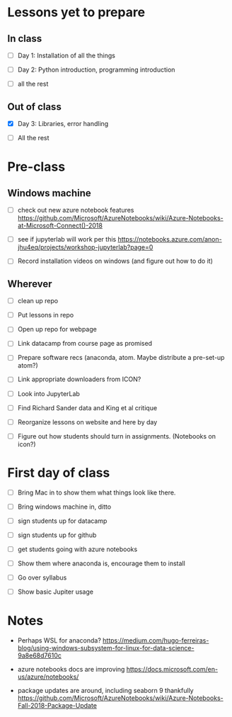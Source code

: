 # Lessons yet to prepare

## In class

- [ ] Day 1: Installation of all the things

- [ ] Day 2: Python introduction, programming introduction

- [ ] all the rest

## Out of class

- [X] Day 3: Libraries, error handling

- [ ] All the rest

# Pre-class

## Windows machine

- [ ] check out new azure notebook features https://github.com/Microsoft/AzureNotebooks/wiki/Azure-Notebooks-at-Microsoft-Connect()-2018

- [ ] see if jupyterlab will work per this https://notebooks.azure.com/anon-jhu4eq/projects/workshop-jupyterlab?page=0

- [ ] Record installation videos on windows (and figure out how to do it)


## Wherever

- [ ] clean up repo

- [ ] Put lessons in repo

- [ ] Open up repo for webpage

- [ ] Link datacamp from course page as promised

- [ ] Prepare software recs (anaconda, atom. Maybe distribute a pre-set-up atom?)

- [ ] Link appropriate downloaders from ICON?

- [ ] Look into JupyterLab

- [ ] Find Richard Sander data and King et al critique

- [ ] Reorganize lessons on website and here by day

- [ ] Figure out how students should turn in assignments. (Notebooks on icon?)

# First day of class

- [ ] Bring Mac in to show them what things look like there.  

- [ ] Bring windows machine in, ditto

- [ ] sign students up for datacamp 

- [ ] sign students up for github

- [ ] get students going with azure notebooks

- [ ] Show them where anaconda is, encourage them to install

- [ ] Go over syllabus

- [ ] Show basic Jupiter usage

# Notes

- Perhaps WSL for anaconda?  https://medium.com/hugo-ferreiras-blog/using-windows-subsystem-for-linux-for-data-science-9a8e68d7610c 

- azure notebooks docs are improving https://docs.microsoft.com/en-us/azure/notebooks/ 

- package updates are around, including seaborn 9 thankfully https://github.com/Microsoft/AzureNotebooks/wiki/Azure-Notebooks-Fall-2018-Package-Update 


